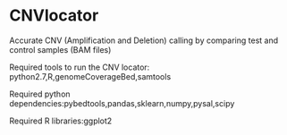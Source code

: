 # CNVlocator
Accurate CNV (Amplification and Deletion) calling by comparing test and control samples (BAM files)

Required tools to run the CNV locator: python2.7,R,genomeCoverageBed,samtools

Required python dependencies:pybedtools,pandas,sklearn,numpy,pysal,scipy

Required R libraries:ggplot2
